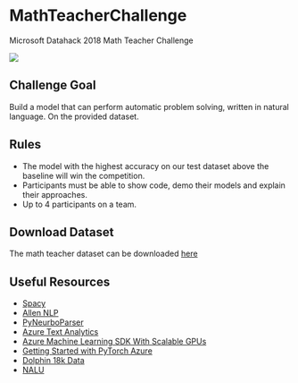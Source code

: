 # MathTeacherChallenge
Microsoft Datahack 2018 Math Teacher Challenge

![](https://images.pexels.com/photos/163032/office-pen-calculator-computation-163032.jpeg?auto=compress&cs=tinysrgb&dpr=2&h=750&w=1260)

## Challenge Goal 

Build a model that can perform automatic problem solving, written in natural language. On the provided dataset.

## Rules

- The model with the highest accuracy on our test dataset above the baseline will win the competition.  
- Participants must be able to show code, demo their models and explain their approaches.
- Up to 4 participants on a team.

## Download Dataset

The math teacher dataset can be downloaded [here](https://www.microsoft.com/en-us/research/wp-content/uploads/2016/02//dolphin-number_word_std.zip)

## Useful Resources

- [Spacy](https://spacy.io/)
- [Allen NLP](https://allennlp.org/)
- [PyNeurboParser](https://github.com/aribornstein/pyNeurboParser)
- [Azure Text Analytics](https://azure.microsoft.com/en-us/services/cognitive-services/text-analytics/)
- [Azure Machine Learning SDK With Scalable GPUs](https://azure.microsoft.com/en-us/blog/what-s-new-in-azure-machine-learning-service/?utm_source=abornst&utm_medium=github&utm_campaign=link&WT.mc_id=link-github-abornst)
- [Getting Started with PyTorch Azure](https://docs.microsoft.com/en-us/learn/modules/interactive-deep-learning/index)
- [Dolphin 18k Data](https://www.microsoft.com/en-us/research/wp-content/uploads/2015/08/dolphin18k-v1.1.zip)
- [NALU](https://github.com/kevinzakka/NALU-pytorch)
